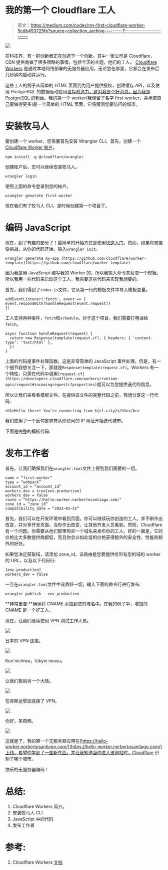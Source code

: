 # 我的第一个 Cloudflare 工人

> 原文：<https://medium.com/codex/my-first-cloudflare-worker-5cdb453725fe?source=collection_archive---------7----------------------->

![](img/15e54595dc5b455684d5a133659891f0.png)

在科技界，有一群创新者正在创造下一个创新。其中一家公司是 Cloudflare，CDN 提供商做了很多很酷的事情，包括今天的主题，他们的工人。 [Cloudflare Workers](https://workers.cloudflare.com/) 是通过本地网络部署的无服务器应用。无论您在哪里，它都会在发布后几秒钟内启动并运行。

这些工人的例子从简单的 HTML 页面到为用户提供授权，创建缓存 API，以及使用 PostgreSQL 的数据驱动应用[发挥创造力，这对我是个好消息，因为我是 PostgreSQL 的粉丝](https://developers.cloudflare.com/workers/tutorials/postgres)。我的第一个 worker(我保留了名字 first-worker，并承诺自己要做得更多)是一个简单的 HTML 页面，它将猜测您要访问的城市。

# 安装牧马人

要创建一个 worker，您需要首先安装 Wrangler CLI。首先，创建一个 [Cloudflare Worker 帐户](https://dash.cloudflare.com/sign-up/workers)。

```
npm install -g @cloudflare/wrangler
```

创建帐户后，您可以继续安装牧马人。

```
wrangler login
```

使用上面的命令登录到您的帐户。

```
wrangler generate first-worker
```

现在我们有了牧马人 CLI，是时候创建第一个项目了。

# 编码 JavaScript

现在，到了有趣的部分了！最简单的开始方式是使用[快速入门](https://developers.cloudflare.com/workers/get-started/quickstarts)。然而，如果你想接受挑战，从你的代码开始，输入`wrangler init`。

```
wrangler generate my-app [https://github.com/cloudflare/worker-template](https://github.com/cloudflare/worker-template)
```

因为我是用 JavaScript 编写我的 Worker 的，所以我输入命令来获取一个模板。所以我用一些代码来启动这个工人，我需要这些代码来实现我想要的。

首先，我们得到了`index.js`文件，它从第一行的模板文件中导入模板变量。

```
addEventListener('fetch', event => {          event.respondWith(handleRequest(event.request))
})
```

工人支持两种事件，`fetch`和`schedule`。对于这个项目，我们需要打电话给`fetch`。

```
async function handleRequest(request) {  
  return new Response(template(request.cf), { headers: { 'content-type': 'text/html' },  
  })
}
```

上面的代码是事件处理函数。这是非常简单的 JavaScript 事件处理。但是，有一个细节我想关注一下，那就是`Response(template(request.cf)`。Workers 有一个特性，只需在代码中调用`[request.cf](https://developers.cloudflare.com/workers/runtime-apis/request#incomingrequestcfproperties)`就可以为您提供迭代的信息。

所以让我们来看看模板文件。在提供该文件的完整代码之前，我想分享这一行代码:

```
<h1>Hello there! You’re connecting from ${cf.city}</h1></br>
```

我们使用了一个反勾定界符从你访问的 IP 地址开始迭代城市。

下面是完整的模板代码:

# 发布工作者

首先，让我们确保我们在`wrangler.toml`文件上得到我们需要的一切。

```
name = “first-worker”
type = “webpack”
account_id = “account_id”
workers_dev = true[env.production]
workers_dev = false
route = “https://hello-worker.norbertosantiago.com/"
zone_id = “zone_id”
compatibility_date = “2022–01–15”
```

首先，我们可以在开发环境中看到页面。你可以继续玩你创造的工人。并不断作出改变，并分享开发页面，当你作出改变，让其他开发人员看到。然而，Cloudflare 有一个问题。你需要从他们那里购买一个域名来发布你的工人。好的一面是，它的价格比大多数提供商都低，而且你会以如此低的价格获得额外的安全性、性能和额外的好处。

如果您决定获取域，请添加 zone_id，该路由是您要提供给带有您的域的 worker 的 URL，以及以下代码行:

```
[env.production]
workers_dev = false
```

一旦在`wrangler.toml`文件中设置好一切，输入下面的命令行进行发布:

`wrangler publish --env production`

**非常重要:**确保将 CNAME 添加到您的域名中。在我的例子中，增加的 CNAME 是一个好工人。

现在，让我们继续使用 VPN 测试工作人员。

![](img/2977571c3ecb4ab7918a21d66d8c15a6.png)

日本的 VPN 连接。

![](img/51d73f1b94fe3e7bd5c89ccae9689594.png)

Kon'nichiwa，tūkyni imasu。

![](img/60e20eb3fea31a3cfd8d9702daaf9828.png)

让我们搬到另一个大陆。

![](img/b19463f4dd029364ecdc36a1d72c76ad.png)

在哥斯达黎加连接了 VPN。

![](img/75e10434c360099190b6dede2ee95408.png)

你好，圣荷西。

![](img/ed0866ad2dfac4c95f3af5a13718cd0d.png)

这就是了，我的第一个无服务器应用在[https://hello-worker.norbertosantiago.com/](https://hello-worker.norbertosantiago.com/)上线。希望你学到了一些新东西，并让我知道当你进入该网站时，Cloudflare 识别了哪个城市。

快乐的无服务器编码！

# 总结:

1.  Cloudflare Workers 简介。
2.  安装牧马人 CLI
3.  JavaScript 中的代码
4.  发布工作者

# 参考:

1.  Cloudflare Workers [文档](https://developers.cloudflare.com/workers/)